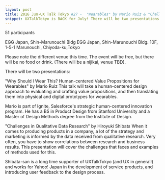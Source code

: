 ```yaml
---
layout: post
title: 2016 Jun-UX Talk Tokyo #27 -  "Wearables" by Mario Ruiz & "Challenges in Qualitative Data Research" by Hiroyuki Shibata
snippet: UXTalkTokyo is BACK for July! There will be two presentations -  1) Atomic Design by Tom Coombs Tom -
---
```

51 participants

EGG Japan, Shin-Marunouchi Bldg EGG Japan, Shin-Marunouchi Bldg. 10F, 1-5-1 Marunouchi, Chiyoda-ku,Tokyo

Please note the different venue this time. The event will be free, but there will be no food or drink. (There will be a nijikai, venue TBD).

There will be two presentations:

"Why Should I Wear This? Human-centered Value Propositions for Wearables" by Mario Ruiz
This talk will take a human-centered design approach to evaluating and crafting value propositions, and then translating them into physical and digital prototypes for wearables.

Mario is part of Ignite, Salesforce's strategic human-centered innovation program. He has a BS in Product Design from Stanford University and a Master of Design Methods degree from the Institute of Design.

"Challenges in Qualitative Data Research" by Hiroyuki Shibata
When it comes to producing products in a company, a lot of the strategy and marketing is informed by the data received from qualitative research. Very often, you have to show correlations between research and business results. This presentation will cover the challenges that faces and examples of methods used for this.

Shibata-san is a long time supporter of UXTalkTokyo (and UX in general!) and works for Yahoo! Japan in the development of service products, and introducing user feedback to the design process.

